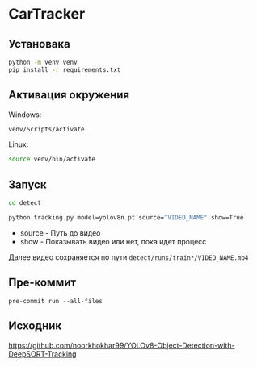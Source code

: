 # CarTracker


## Установака

```bash
python -m venv venv
pip install -r requirements.txt
```

## Активация окружения

Windows:
```bash
venv/Scripts/activate
```

Linux:
```bash
source venv/bin/activate
```

## Запуск
```bash
cd detect
```

```bash
python tracking.py model=yolov8n.pt source="VIDEO_NAME" show=True
```
* source - Путь до видео
* show - Показывать видео или нет, пока идет процесс

Далее видео сохраняется по пути `detect/runs/train*/VIDEO_NAME.mp4`

## Пре-коммит
```
pre-commit run --all-files
```

## Исходник
https://github.com/noorkhokhar99/YOLOv8-Object-Detection-with-DeepSORT-Tracking

